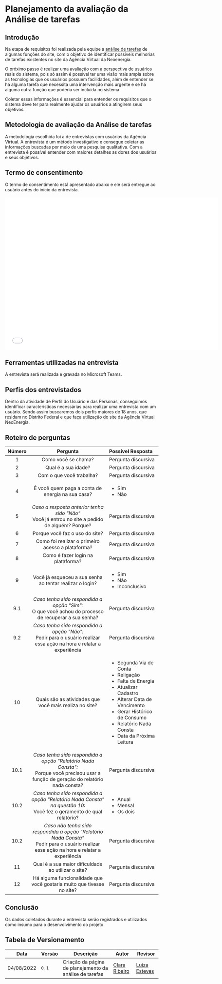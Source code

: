 # Planejamento da avaliação da Análise de tarefas

## Introdução

Na etapa de requisitos foi realizada pela equipe a [análise de tarefas](../../../analise_de_requisitos/analise_de_tarefas/analise_hierarquica.md) de algumas funções do site, com o objetivo de identificar possíveis melhorias de tarefas existentes no site da Agência Virtual da Neoenergia.

O próximo passo é realizar uma avaliação com a perspectiva de usuários reais do sistema, pois só assim é possível ter uma visão mais ampla sobre as tecnologias que os usuários possuem facilidades, além de entender se há alguma tarefa que necessita uma intervenção mais urgente e se há alguma outra função que poderia ser incluída no sistema.

Coletar essas informações é essencial para entender os requisitos que o sistema deve ter para realmente ajudar os usuários a atingirem seus objetivos.

## Metodologia de avaliação da Análise de tarefas

A metodologia escolhida foi a de entrevistas com usuários da Agência Virtual. A entrevista é um método investigativo e consegue coletar as informações buscadas por meio de uma pesquisa qualitativa. Com a entrevista é possível entender com maiores detalhes as dores dos usuários e seus objetivos.

## Termo de consentimento

O termo de consentimento está apresentado abaixo e ele será entregue ao usuário antes do início da entrevista.
<br/><br/>
<embed src="../../../../assets/termoConsentimento.pdf" type="application/pdf" width="700" height="500">

## Ferramentas utilizadas na entrevista

A entrevista será realizada e gravada no Microsoft Teams.

## Perfis dos entrevistados

Dentro da atividade de Perfil do Usuário e das Personas, conseguimos identificar características necessárias para realizar uma entrevista com um usuário. Sendo assim buscaremos dois perfis maiores de 18 anos, que residam no Distrito Federal e que faça utilização do site da Agência Virtual NeoEnergia.

## Roteiro de perguntas

| Número | Pergunta | Possível Resposta |
|:--:|:--:|:---|
| 1 | Como você se chama? | Pergunta discursiva |
| 2 | Qual é a sua idade? | Pergunta discursiva |
| 3 | Com o que você trabalha? | Pergunta discursiva |
| 4 | É você quem paga a conta de energia na sua casa? | <ul> <li> Sim</li> <li>  Não </li> </ul> |
| 5 | _Caso a resposta anterior tenha sido "Não"_<br/>Você já entrou no site a pedido de alguém? Porque? | Pergunta discursiva |
| 6 | Porque você faz o uso do site? | Pergunta discursiva |
| 7 | Como foi realizar o primeiro acesso a plataforma? | Pergunta discursiva |
| 8 | Como é fazer login na plataforma? | Pergunta discursiva |
| 9 | Você já esqueceu a sua senha ao tentar realizar o login? | <ul> <li> Sim</li> <li>  Não </li><li>  Inconclusivo </li> </ul> |
| 9.1 | _Caso tenha sido respondida a opção "Sim":_<br/>O que você achou do processo de recuperar a sua senha? | Pergunta discursiva |
| 9.2 | _Caso tenha sido respondida a opção "Não":_<br/>Pedir para o usuário realizar essa ação na hora e relatar a experiência | Pergunta discursiva |
| 10 | Quais são as atividades que você mais realiza no site? | <ul> <li> Segunda Via de Conta</li><li> Religação</li><li> Falta de Energia</li><li> Atualizar Cadastro</li><li> Alterar Data de Vencimento</li><li> Gerar Histórico de Consumo</li><li> Relatório Nada Consta</li><li> Data da Próxima Leitura</li></ul> |
| 10.1 | _Caso tenha sido respondida a opção "Relatório Nada Consta":_<br/>Porque você precisou usar a função de geração do relatório nada consta? | Pergunta discursiva |
| 10.2 | _Caso tenha sido respondida a opção "Relatório Nada Consta" na questão 10:_<br/>Você fez o geramento de qual relatório? |<ul> <li> Anual</li> <li>  Mensal</li><li>  Os dois</li> </ul> |
| 10.2 | _Caso não tenha sido respondida a opção "Relatório Nada Consta"_<br/>Pedir para o usuário realizar essa ação na hora e relatar a experiência | Pergunta discursiva |
| 11 | Qual é a sua maior dificuldade ao utilizar o site? | Pergunta discursiva |
| 12 | Há alguma funcionalidade que você gostaria muito que tivesse no site? | Pergunta discursiva |

## Conclusão 

Os dados coletados durante a entrevista serão registrados e utilizados como insumo para o desenvolvimento do projeto.
## Tabela de Versionamento

| Data | Versão | Descrição | Autor | Revisor |
| ---- | ------ | --------- | ----- | ------- |
| 04/08/2022 | `0.1`  | Criação da página de planejamento da análise de tarefas | [Clara Ribeiro](https://github.com/clara-ribeiro) |[Luíza Esteves](https://github.com/luiza-esteves)